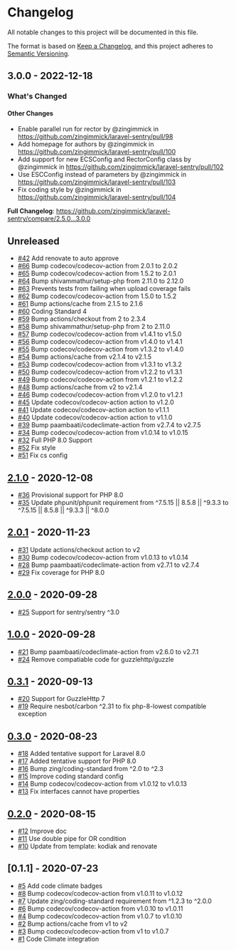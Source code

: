 # Changelog

All notable changes to this project will be documented in this file.

The format is based on [Keep a Changelog](https://keepachangelog.com/en/1.0.0/),
and this project adheres to [Semantic Versioning](https://semver.org/spec/v2.0.0.html).

## 3.0.0 - 2022-12-18

<!-- Release notes generated using configuration in .github/release.yml at 3.x -->
### What's Changed

#### Other Changes

- Enable parallel run for rector by @zingimmick in https://github.com/zingimmick/laravel-sentry/pull/98
- Add homepage for authors by @zingimmick in https://github.com/zingimmick/laravel-sentry/pull/100
- Add support for new ECSConfig and RectorConfig class by @zingimmick in https://github.com/zingimmick/laravel-sentry/pull/102
- Use ESCConfig instead of parameters by @zingimmick in https://github.com/zingimmick/laravel-sentry/pull/103
- Fix coding style by @zingimmick in https://github.com/zingimmick/laravel-sentry/pull/104

**Full Changelog**: https://github.com/zingimmick/laravel-sentry/compare/2.5.0...3.0.0

## Unreleased

- [#42](https://github.com/zingimmick/laravel-sentry/pull/42) Add renovate to auto approve
- [#66](https://github.com/zingimmick/laravel-sentry/pull/66) Bump codecov/codecov-action from 2.0.1 to 2.0.2
- [#65](https://github.com/zingimmick/laravel-sentry/pull/65) Bump codecov/codecov-action from 1.5.2 to 2.0.1
- [#64](https://github.com/zingimmick/laravel-sentry/pull/64) Bump shivammathur/setup-php from 2.11.0 to 2.12.0
- [#63](https://github.com/zingimmick/laravel-sentry/pull/63) Prevents tests from failing when upload coverage fails
- [#62](https://github.com/zingimmick/laravel-sentry/pull/62) Bump codecov/codecov-action from 1.5.0 to 1.5.2
- [#61](https://github.com/zingimmick/laravel-sentry/pull/61) Bump actions/cache from 2.1.5 to 2.1.6
- [#60](https://github.com/zingimmick/laravel-sentry/pull/60) Coding Standard 4
- [#59](https://github.com/zingimmick/laravel-sentry/pull/59) Bump actions/checkout from 2 to 2.3.4
- [#58](https://github.com/zingimmick/laravel-sentry/pull/58) Bump shivammathur/setup-php from 2 to 2.11.0
- [#57](https://github.com/zingimmick/laravel-sentry/pull/57) Bump codecov/codecov-action from v1.4.1 to v1.5.0
- [#56](https://github.com/zingimmick/laravel-sentry/pull/56) Bump codecov/codecov-action from v1.4.0 to v1.4.1
- [#55](https://github.com/zingimmick/laravel-sentry/pull/55) Bump codecov/codecov-action from v1.3.2 to v1.4.0
- [#54](https://github.com/zingimmick/laravel-sentry/pull/54) Bump actions/cache from v2.1.4 to v2.1.5
- [#53](https://github.com/zingimmick/laravel-sentry/pull/53) Bump codecov/codecov-action from v1.3.1 to v1.3.2
- [#50](https://github.com/zingimmick/laravel-sentry/pull/50) Bump codecov/codecov-action from v1.2.2 to v1.3.1
- [#49](https://github.com/zingimmick/laravel-sentry/pull/49) Bump codecov/codecov-action from v1.2.1 to v1.2.2
- [#48](https://github.com/zingimmick/laravel-sentry/pull/48) Bump actions/cache from v2 to v2.1.4
- [#46](https://github.com/zingimmick/laravel-sentry/pull/46) Bump codecov/codecov-action from v1.2.0 to v1.2.1
- [#45](https://github.com/zingimmick/laravel-sentry/pull/45) Update codecov/codecov-action action to v1.2.0
- [#41](https://github.com/zingimmick/laravel-sentry/pull/41) Update codecov/codecov-action action to v1.1.1
- [#40](https://github.com/zingimmick/laravel-sentry/pull/40) Update codecov/codecov-action action to v1.1.0
- [#39](https://github.com/zingimmick/laravel-sentry/pull/39) Bump paambaati/codeclimate-action from v2.7.4 to v2.7.5
- [#34](https://github.com/zingimmick/laravel-sentry/pull/34) Bump codecov/codecov-action from v1.0.14 to v1.0.15
- [#32](https://github.com/zingimmick/laravel-sentry/pull/32) Full PHP 8.0 Support
- [#52](https://github.com/zingimmick/laravel-sentry/pull/52) Fix style
- [#51](https://github.com/zingimmick/laravel-sentry/pull/51) Fix cs config

## [2.1.0](https://github.com/zingimmick/laravel-sentry/compare/2.0.1...2.1.0) - 2020-12-08

- [#36](https://github.com/zingimmick/laravel-sentry/pull/36) Provisional support for PHP 8.0
- [#35](https://github.com/zingimmick/laravel-sentry/pull/35) Update phpunit/phpunit requirement from ^7.5.15 || 8.5.8 || ^9.3.3 to ^7.5.15 || 8.5.8 || ^9.3.3 || ^8.0.0

## [2.0.1](https://github.com/zingimmick/laravel-sentry/compare/2.0.0...2.0.1) - 2020-11-23

- [#31](https://github.com/zingimmick/laravel-sentry/pull/31) Update actions/checkout action to v2
- [#30](https://github.com/zingimmick/laravel-sentry/pull/30) Bump codecov/codecov-action from v1.0.13 to v1.0.14
- [#28](https://github.com/zingimmick/laravel-sentry/pull/28) Bump paambaati/codeclimate-action from v2.7.1 to v2.7.4
- [#29](https://github.com/zingimmick/laravel-sentry/pull/29) Fix coverage for PHP 8.0

## [2.0.0](https://github.com/zingimmick/laravel-sentry/compare/1.0.0...2.0.0) - 2020-09-28

- [#25](https://github.com/zingimmick/laravel-sentry/pull/25) Support for sentry/sentry ^3.0

## [1.0.0](https://github.com/zingimmick/laravel-sentry/compare/0.3.1...1.0.0) - 2020-09-28

- [#21](https://github.com/zingimmick/laravel-sentry/pull/21) Bump paambaati/codeclimate-action from v2.6.0 to v2.7.1
- [#24](https://github.com/zingimmick/laravel-sentry/pull/24) Remove compatiable code for guzzlehttp/guzzle

## [0.3.1](https://github.com/zingimmick/laravel-sentry/compare/0.3.0...0.3.1) - 2020-09-13

- [#20](https://github.com/zingimmick/laravel-sentry/pull/20) Support for GuzzleHttp 7
- [#19](https://github.com/zingimmick/laravel-sentry/pull/19) Require nesbot/carbon ^2.31 to fix php-8-lowest compatible exception

## [0.3.0](https://github.com/zingimmick/laravel-sentry/compare/0.2.0...0.3.0) - 2020-08-23

- [#18](https://github.com/zingimmick/laravel-sentry/pull/18) Added tentative support for Laravel 8.0
- [#17](https://github.com/zingimmick/laravel-sentry/pull/17) Added tentative support for PHP 8.0
- [#16](https://github.com/zingimmick/laravel-sentry/pull/16) Bump zing/coding-standard from ^2.0 to ^2.3
- [#15](https://github.com/zingimmick/laravel-sentry/pull/15) Improve coding standard config
- [#14](https://github.com/zingimmick/laravel-sentry/pull/14) Bump codecov/codecov-action from v1.0.12 to v1.0.13
- [#13](https://github.com/zingimmick/laravel-sentry/pull/13) Fix interfaces cannot have properties

## [0.2.0](https://github.com/zingimmick/laravel-sentry/compare/0.1.1...0.2.0) - 2020-08-15

- [#12](https://github.com/zingimmick/laravel-sentry/pull/12) Improve doc
- [#11](https://github.com/zingimmick/laravel-sentry/pull/11) Use double pipe for OR condition
- [#10](https://github.com/zingimmick/laravel-sentry/pull/10) Update from template: kodiak and renovate

## [0.1.1] - 2020-07-23

- [#5](https://github.com/zingimmick/laravel-sentry/pull/5) Add code climate badges
- [#8](https://github.com/zingimmick/laravel-sentry/pull/8) Bump codecov/codecov-action from v1.0.11 to v1.0.12
- [#7](https://github.com/zingimmick/laravel-sentry/pull/7) Update zing/coding-standard requirement from ^1.2.3 to ^2.0.0
- [#6](https://github.com/zingimmick/laravel-sentry/pull/6) Bump codecov/codecov-action from v1.0.10 to v1.0.11
- [#4](https://github.com/zingimmick/laravel-sentry/pull/4) Bump codecov/codecov-action from v1.0.7 to v1.0.10
- [#2](https://github.com/zingimmick/laravel-sentry/pull/2) Bump actions/cache from v1 to v2
- [#3](https://github.com/zingimmick/laravel-sentry/pull/3) Bump codecov/codecov-action from v1 to v1.0.7
- [#1](https://github.com/zingimmick/laravel-sentry/pull/1) Code Climate integration
